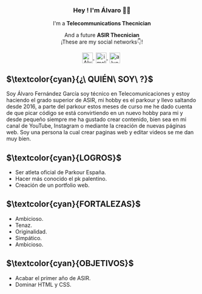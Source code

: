 <p>
    <h3 align="center">Hey ! I'm Álvaro 👋👋</h3>
 </p>
 <p align="center">I'm a <strong>Telecommunications Thecnician</strong></p>
 <p align="center">And a future <strong>ASIR Thecnician</strong> <br />¡These are my social networks👇!</p>
 
 <p align="center">
  <a href="https://www.youtube.com/c/AlvaroFernandezFDP" target="blank" style="margin-right: 4px">
    <img align="center" src="https://cdn.jsdelivr.net/npm/simple-icons@3.0.1/icons/youtube.svg" alt="Alvaro Fernandez" height="28px" width="28px">
  </a>
    <a href="https://www.instagram.com/imalvaro__/?hl=es" target="blank" style='margin-right:4px'>
     <img align="center" src="https://cdn.jsdelivr.net/npm/simple-icons@3.13.0/icons/instagram.svg" alt="imalvaro__" height="28px" width="28px" />
   </a>
  <a href="https://www.tiktok.com/@alvaruky.fdp" target="blank" style='margin-right:4px'>
     <img align="center" src="https://cdn.jsdelivr.net/npm/simple-icons@3.0.1/icons/tiktok.svg" alt="alvaruky.fdp" height="28px" width="28px" />
   </a>
 </p>
 
## **$\textcolor{cyan}{¿\ QUIÉN\ SOY\ ?}$** 

Soy Álvaro Fernández García soy técnico en Telecomunicaciones y estoy haciendo el grado superior de ASIR, mi hobby es el parkour y llevo saltando desde 2016,
a parte del parkour estos meses de curso me he dado cuenta de que picar código se está convirtiendo en un nuevo hobby para mi y desde pequeño siempre me ha gustado crear contenido, bien sea en mi canal de YouTube, Instagram o mediante la creación de nuevas páginas web. 
Soy una persona la cual crear paginas web y editar videos se me dan muy bien. 

## **$\textcolor{cyan}{LOGROS}$** 
* Ser atleta oficial de Parkour España.
* Hacer más conocido el pk palentino.
* Creación de un portfolio web.

## **$\textcolor{cyan}{FORTALEZAS}$** 
* Ambicioso.
* Tenaz.
* Originalidad.
* Simpático.
* Ambicioso.

## **$\textcolor{cyan}{OBJETIVOS}$** 
* Acabar el primer año de ASIR.
* Dominar HTML y CSS.

